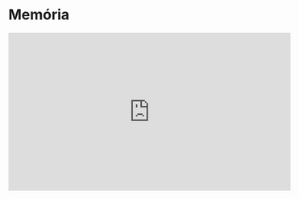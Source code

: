 # Memória

<iframe 
    width="560" 
    height="315" 
    src="https://www.youtube.com/embed/DD6Kr8yY3R8" 
    title="YouTube video player" 
    frameborder="0" 
    allow="accelerometer; autoplay; clipboard-write; encrypted-media; gyroscope; picture-in-picture; web-share" 
    allowfullscreen>
</iframe>

